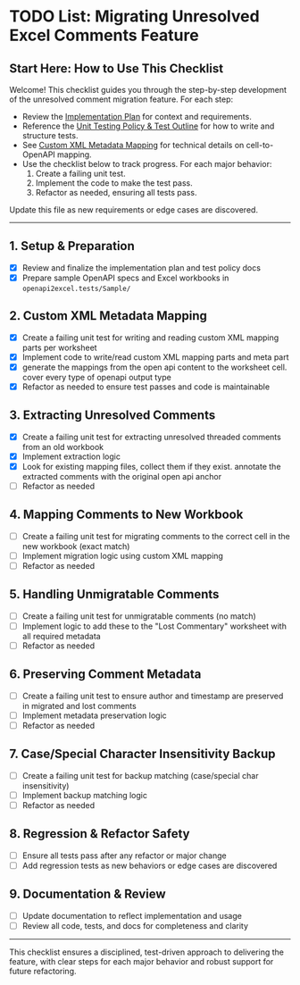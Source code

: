 
# TODO List: Migrating Unresolved Excel Comments Feature

## Start Here: How to Use This Checklist

Welcome! This checklist guides you through the step-by-step development of the unresolved comment migration feature. For each step:

- Review the [Implementation Plan](migrate-unresolved-comments-plan.md) for context and requirements.
- Reference the [Unit Testing Policy & Test Outline](unit-testing-policy-migrate-comments.md) for how to write and structure tests.
- See [Custom XML Metadata Mapping](custom-xml-metadata-mapping.md) for technical details on cell-to-OpenAPI mapping.
- Use the checklist below to track progress. For each major behavior:
	1. Create a failing unit test.
	2. Implement the code to make the test pass.
	3. Refactor as needed, ensuring all tests pass.

Update this file as new requirements or edge cases are discovered.

---

## 1. Setup & Preparation
- [x] Review and finalize the implementation plan and test policy docs
- [x] Prepare sample OpenAPI specs and Excel workbooks in `openapi2excel.tests/Sample/`

## 2. Custom XML Metadata Mapping
- [x] Create a failing unit test for writing and reading custom XML mapping parts per worksheet
- [x] Implement code to write/read custom XML mapping parts and meta part
- [x] generate the mappings from the open api content to the worksheet cell. cover every type of openapi output type
- [x] Refactor as needed to ensure test passes and code is maintainable

## 3. Extracting Unresolved Comments
- [x] Create a failing unit test for extracting unresolved threaded comments from an old workbook
- [x] Implement extraction logic 
- [x] Look for existing mapping files, collect them if they exist. annotate the extracted comments with the original open api anchor
- [ ] Refactor as needed

## 4. Mapping Comments to New Workbook
- [ ] Create a failing unit test for migrating comments to the correct cell in the new workbook (exact match)
- [ ] Implement migration logic using custom XML mapping
- [ ] Refactor as needed

## 5. Handling Unmigratable Comments
- [ ] Create a failing unit test for unmigratable comments (no match)
- [ ] Implement logic to add these to the "Lost Commentary" worksheet with all required metadata
- [ ] Refactor as needed

## 6. Preserving Comment Metadata
- [ ] Create a failing unit test to ensure author and timestamp are preserved in migrated and lost comments
- [ ] Implement metadata preservation logic
- [ ] Refactor as needed

## 7. Case/Special Character Insensitivity Backup
- [ ] Create a failing unit test for backup matching (case/special char insensitivity)
- [ ] Implement backup matching logic
- [ ] Refactor as needed

## 8. Regression & Refactor Safety
- [ ] Ensure all tests pass after any refactor or major change
- [ ] Add regression tests as new behaviors or edge cases are discovered

## 9. Documentation & Review
- [ ] Update documentation to reflect implementation and usage
- [ ] Review all code, tests, and docs for completeness and clarity

---

This checklist ensures a disciplined, test-driven approach to delivering the feature, with clear steps for each major behavior and robust support for future refactoring.
